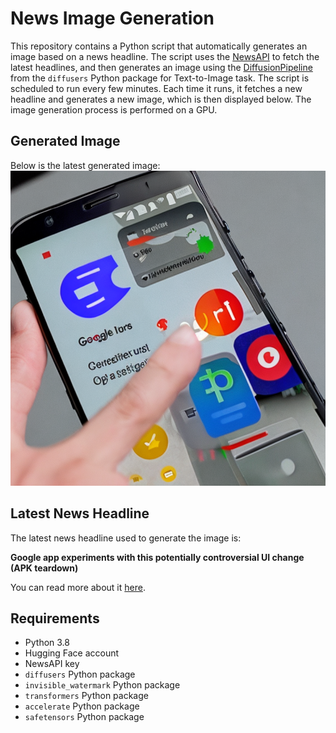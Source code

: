 # News Image Generation
This repository contains a Python script that automatically generates an image based on a news headline. The script uses the [NewsAPI](https://newsapi.org/) to fetch the latest headlines, and then generates an image using the [DiffusionPipeline](https://github.com/huggingface/diffusers) from the `diffusers` Python package for Text-to-Image task.
The script is scheduled to run every few minutes. Each time it runs, it fetches a new headline and generates a new image, which is then displayed below. The image generation process is performed on a GPU.

## Generated Image
Below is the latest generated image:
![Generated Image](image.png)

## Latest News Headline
The latest news headline used to generate the image is:

**Google app experiments with this potentially controversial UI change (APK teardown)**

You can read more about it [here](https://news.google.com/rss/articles/CBMidEFVX3lxTE5fb0d4bE9vN2pJNHpGcmxGVFdFdDA4d0t1UzVJZGNPUzRjV3RGR09MTmVKYjB6ZHgwcHRvd0VaUnk5UFN1enlUNUtxMTdDeGFNc2lfYUV2QU9UVkxqRXM0a2x6UXZkcDZDLVpNdkNtQUpnV1pD?oc=5).

## Requirements
- Python 3.8
- Hugging Face account
- NewsAPI key
- `diffusers` Python package
- `invisible_watermark` Python package
- `transformers` Python package
- `accelerate` Python package
- `safetensors` Python package
